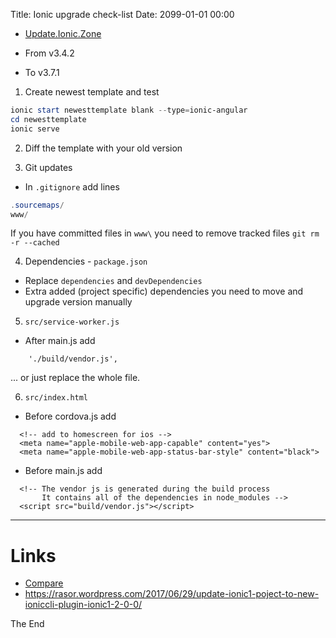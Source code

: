 Title: Ionic upgrade check-list
Date: 2099-01-01 00:00

* [Update.Ionic.Zone](https://update.ionic.zone/)

* From v3.4.2
* To v3.7.1


1. Create newest template and test
```ps1
ionic start newesttemplate blank --type=ionic-angular
cd newesttemplate
ionic serve
```

2. Diff the template with your old version

3. Git updates

* In `.gitignore` add lines
```ps1
.sourcemaps/
www/
```

If you have committed files in `www\` you need to remove tracked files
`git rm -r --cached`

4. Dependencies - `package.json`

* Replace `dependencies` and `devDependencies`
* Extra added (project specific) dependencies you need to move and upgrade version manually

5. `src/service-worker.js`

* After main.js add
```
    './build/vendor.js',
```

... or just replace the whole file.

6. `src/index.html`

* Before cordova.js add
```
  <!-- add to homescreen for ios -->
  <meta name="apple-mobile-web-app-capable" content="yes">
  <meta name="apple-mobile-web-app-status-bar-style" content="black">
```

* Before main.js add
```
  <!-- The vendor js is generated during the build process
       It contains all of the dependencies in node_modules -->
  <script src="build/vendor.js"></script>
```

--------------

# Links

* [Compare](https://github.com/rasor/ionDogMap/commit/0a292fa2b5cd73594c233cad382abcaef08c213c)
* <https://rasor.wordpress.com/2017/06/29/update-ionic1-poject-to-new-ioniccli-plugin-ionic1-2-0-0/>

The End
